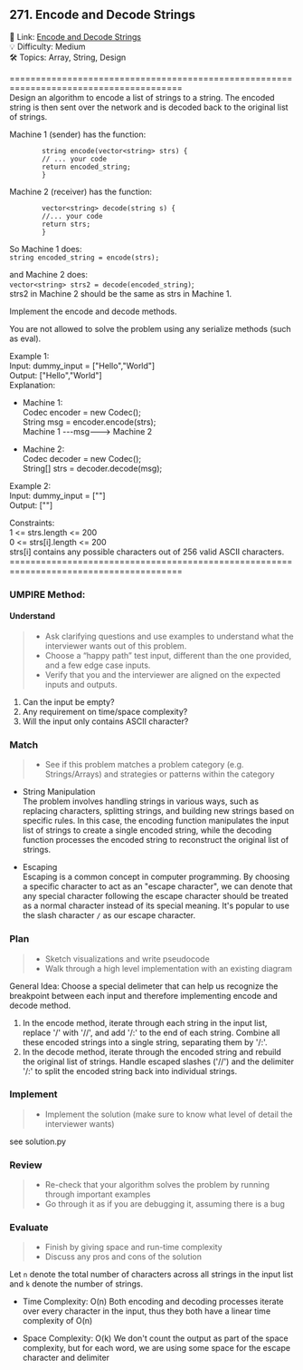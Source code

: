 ## 271. Encode and Decode Strings
🔗  Link: [Encode and Decode Strings](https://leetcode.com/problems/encode-and-decode-strings/description/)<br>
💡 Difficulty: Medium<br>
🛠️ Topics: Array, String, Design<br>

=======================================================================================<br>
Design an algorithm to encode a list of strings to a string. The encoded string is then sent over the network and is decoded back to the original list of strings.<br>

Machine 1 (sender) has the function:<br>
```
        string encode(vector<string> strs) {
        // ... your code
        return encoded_string;
        }
```

Machine 2 (receiver) has the function:<br>
```
        vector<string> decode(string s) {
        //... your code
        return strs;
        }
```

So Machine 1 does:<br>
`string encoded_string = encode(strs);`<br>

and Machine 2 does:<br>
`vector<string> strs2 = decode(encoded_string)`;<br>
strs2 in Machine 2 should be the same as strs in Machine 1.<br>

Implement the encode and decode methods.<br>

You are not allowed to solve the problem using any serialize methods (such as eval).<br>

Example 1:<br>
Input: dummy_input = ["Hello","World"]<br>
Output: ["Hello","World"]<br>
Explanation:<br>
- Machine 1:<br>
Codec encoder = new Codec();<br>
String msg = encoder.encode(strs);<br>
Machine 1 ---msg---> Machine 2<br>

- Machine 2:<br>
Codec decoder = new Codec();<br>
String[] strs = decoder.decode(msg);<br>


Example 2:<br>
Input: dummy_input = [""]<br>
Output: [""]<br>

Constraints:<br>
1 <= strs.length <= 200<br>
0 <= strs[i].length <= 200<br>
strs[i] contains any possible characters out of 256 valid ASCII characters.<br>
=======================================================================================<br>
### UMPIRE Method:
#### Understand

> - Ask clarifying questions and use examples to understand what the interviewer wants out of this problem.
> - Choose a “happy path” test input, different than the one provided, and a few edge case inputs. 
> - Verify that you and the interviewer are aligned on the expected inputs and outputs.
1. Can the input be empty?
2. Any requirement on time/space complexity?
3. Will the input only contains ASCII character?

### Match
> - See if this problem matches a problem category (e.g. Strings/Arrays) and strategies or patterns within the category

- String Manipulation<br>
The problem involves handling strings in various ways, such as replacing characters, splitting strings, and building new strings based on specific rules. In this case, the encoding function manipulates the input list of strings to create a single encoded string, while the decoding function processes the encoded string to reconstruct the original list of strings.

- Escaping<br>
Escaping is a common concept in computer programming. By choosing a specific character to act as an "escape character", we can denote that any special character following the escape character should be treated as a normal character instead of its special meaning. It's popular to use the slash character `/` as our escape character.

### Plan
> - Sketch visualizations and write pseudocode
> - Walk through a high level implementation with an existing diagram

General Idea: Choose a special delimeter that can help us recognize the breakpoint between each input and therefore implementing encode and decode method.

1) In the encode method, iterate through each string in the input list, replace '/' with '//', and add '/:' to the end of each string. Combine all these encoded strings into a single string, separating them by '/:'.
2) In the decode method, iterate through the encoded string and rebuild the original list of strings. Handle escaped slashes ('//') and the delimiter '/:' to split the encoded string back into individual strings.


### Implement
> - Implement the solution (make sure to know what level of detail the interviewer wants)

see solution.py

### Review
> - Re-check that your algorithm solves the problem by running through important examples
> - Go through it as if you are debugging it, assuming there is a bug
### Evaluate
> - Finish by giving space and run-time complexity
> - Discuss any pros and cons of the solution

Let `n` denote the total number of characters across all strings in the input list and `k` denote the number of strings.

- Time Complexity: O(n)
Both encoding and decoding processes iterate over every character in the input, thus they both have a linear time complexity of O(n)

- Space Complexity: O(k)
We don't count the output as part of the space complexity, but for each word, we are using some space for the escape character and delimiter